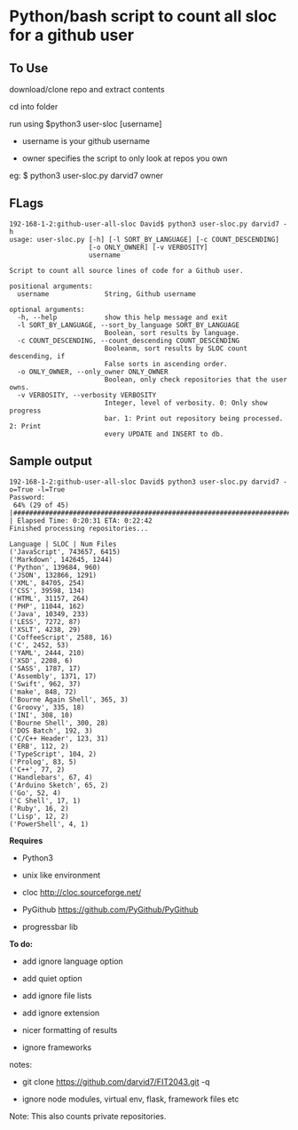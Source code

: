 # Python/bash script to count all sloc for a github user

## To Use

download/clone repo and extract contents

cd into folder

run using $python3 user-sloc [username]

- username is your github username

- owner specifies the script to only look at repos you own

eg: $ python3 user-sloc.py darvid7 owner

## FLags

```
192-168-1-2:github-user-all-sloc David$ python3 user-sloc.py darvid7 -h
usage: user-sloc.py [-h] [-l SORT_BY_LANGUAGE] [-c COUNT_DESCENDING]
                    [-o ONLY_OWNER] [-v VERBOSITY]
                    username

Script to count all source lines of code for a Github user.

positional arguments:
  username              String, Github username

optional arguments:
  -h, --help            show this help message and exit
  -l SORT_BY_LANGUAGE, --sort_by_language SORT_BY_LANGUAGE
                        Boolean, sort results by language.
  -c COUNT_DESCENDING, --count_descending COUNT_DESCENDING
                        Booleanm, sort results by SLOC count descending, if
                        False sorts in ascending order.
  -o ONLY_OWNER, --only_owner ONLY_OWNER
                        Boolean, only check repositories that the user owns.
  -v VERBOSITY, --verbosity VERBOSITY
                        Integer, level of verbosity. 0: Only show progress
                        bar. 1: Print out repository being processed. 2: Print
                        every UPDATE and INSERT to db.

```

## Sample output

```
192-168-1-2:github-user-all-sloc David$ python3 user-sloc.py darvid7 -o=True -l=True
Password: 
 64% (29 of 45) |############################################################################                                           | Elapsed Time: 0:20:31 ETA: 0:22:42
Finished processing repositories...

Language | SLOC | Num Files
('JavaScript', 743657, 6415)
('Markdown', 142645, 1244)
('Python', 139684, 960)
('JSON', 132866, 1291)
('XML', 84705, 254)
('CSS', 39598, 134)
('HTML', 31157, 264)
('PHP', 11044, 162)
('Java', 10349, 233)
('LESS', 7272, 87)
('XSLT', 4238, 29)
('CoffeeScript', 2588, 16)
('C', 2452, 53)
('YAML', 2444, 210)
('XSD', 2208, 6)
('SASS', 1787, 17)
('Assembly', 1371, 17)
('Swift', 962, 37)
('make', 848, 72)
('Bourne Again Shell', 365, 3)
('Groovy', 335, 18)
('INI', 308, 10)
('Bourne Shell', 300, 28)
('DOS Batch', 192, 3)
('C/C++ Header', 123, 31)
('ERB', 112, 2)
('TypeScript', 104, 2)
('Prolog', 83, 5)
('C++', 77, 2)
('Handlebars', 67, 4)
('Arduino Sketch', 65, 2)
('Go', 52, 4)
('C Shell', 17, 1)
('Ruby', 16, 2)
('Lisp', 12, 2)
('PowerShell', 4, 1)
```


**Requires**

- Python3

- unix like environment

- cloc http://cloc.sourceforge.net/

- PyGithub https://github.com/PyGithub/PyGithub

- progressbar lib

**To do:**

- add ignore language option

- add quiet option

- add ignore file lists

- add ignore extension

- nicer formatting of results

- ignore frameworks

notes:

-  git clone https://github.com/darvid7/FIT2043.git -q

- ignore node modules, virtual env, flask, framework files etc

Note: This also counts private repositories.